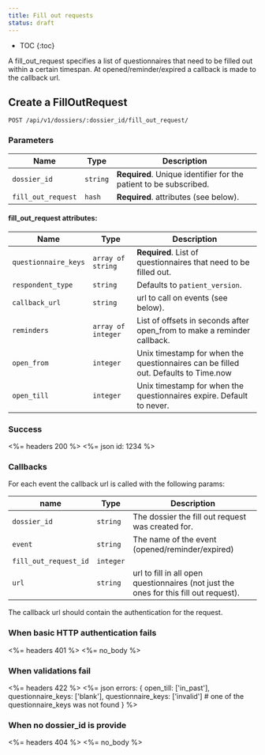```yaml
---
title: Fill out requests
status: draft
---
```


* TOC
{:toc}

A fill_out_request specifies a list of questionnaires that need to be filled out within a certain timespan.
At opened/reminder/expired a callback is made to the callback url.

## Create a FillOutRequest

    POST /api/v1/dossiers/:dossier_id/fill_out_request/

### Parameters

Name               | Type      | Description
-------------------|-----------|--------------
`dossier_id`       | `string`  | **Required**. Unique identifier for the patient to be subscribed.
`fill_out_request` | `hash`    | **Required**. attributes (see below).

#### fill_out_request attributes:

Name                | Type               | Description
--------------------|--------------------|------------
`questionnaire_keys`| `array of string`  | **Required**. List of questionnaires that need to be filled out.
`respondent_type`   | `string`           | Defaults to `patient_version`.
`callback_url`      | `string`           | url to call on events (see below).
`reminders`         | `array of integer` | List of offsets in seconds after open_from to make a reminder callback.
`open_from`         | `integer`          | Unix timestamp for when the questionnaires can be filled out. Defaults to Time.now
`open_till`         | `integer`          | Unix timestamp for when the questionnaires expire. Default to never.


### Success

<%= headers 200 %>
<%= json id: 1234 %>


### Callbacks

For each event the callback url is called with the following params:

name | Type | Description
-----|------|------------
`dossier_id` | `string` | The dossier the fill out request was created for.
`event`      | `string` | The name of the event (opened/reminder/expired)
`fill_out_request_id` | `integer` |
`url`        | `string` | url to fill in all open questionnaires (not just the ones for this fill out request).

The callback url should contain the authentication for the request.


### When basic HTTP authentication fails

<%= headers 401 %>
<%= no_body %>


### When validations fail

<%= headers 422 %>
<%= json errors: {
           open_till: ['in_past'],
           questionnaire_keys: ['blank'],
           questionnaire_keys: ['invalid'] # one of the questionnaire_keys was not found
         }
%>

### When no dossier_id is provide

<%= headers 404 %>
<%= no_body %>
